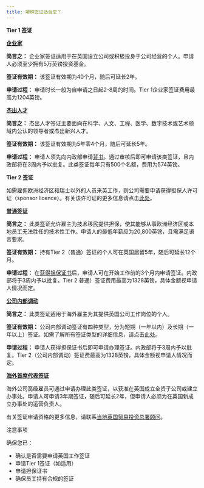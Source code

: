 ```yaml
---
title: 哪种签证适合您？
---
```


**Tier 1 签证**

[**企业家**](https://www.gov.uk/tier-1-entrepreneur)

**简言之：** 企业家签证适用于在英国设立公司或积极投身于公司经营的个人。申请人必须至少拥有5万英镑投资基金。

**签证有效期：** 该签证有效期为40个月，随后可延长2年。 

**申请过程：** 申请时长一般为自申请之日起2-8周的时间。Tier 1企业家签证费用最高为1204英镑。 

[**杰出人才**](https://www.gov.uk/tier-1-exceptional-talent)

**简言之：** 杰出人才签证主要面向在科学、人文、工程、医学、数字技术或艺术领域内公认的领导者或杰出新兴人才。

**签证有效期：** 该签证有效期为5年零4个月，随后可延长5年。 

**申请过程：** 申请人须先向内政部申请[背书](https://www.gov.uk/tier-1-exceptional-talent/eligibility)。通过审核后即可申请该类签证，且内政部将在3周内予以批复。此类签证每年只有500个名额，费用为574英镑。 

**Tier 2 签证**

如需雇佣欧洲经济区和瑞士以外的人员来英工作，则公司需要申请获得担保人许可证（sponsor licence）。有关该许可证的更多信息请点击[此处](https://www.gov.uk/uk-visa-sponsorship-employers/overview)。 

[**普通签证**](https://www.gov.uk/tier-2-general)

**简言之：** 此类签证允许雇主为技术移民提供担保，使其能够从事欧洲经济区或本地员工无法胜任的技术性工作。申请人的最低年薪应为20,800英镑，且需满足语言要求。

**签证有效期：** 持有Tier 2（普通）签证的个人可在英国居留5年，随后可延长12个月。

**申请过程：** 在[获得担保证书](https://www.gov.uk/uk-visa-sponsorship-employers/sponsorship-certificates)后，申请人可在开始工作前的3个月内申请签证。内政部将于3周内予以批复。Tier 2 普通）签证费用最高为1328英镑，具体金额视申请人情况而定。

[**公司内部调动**](https://www.gov.uk/tier-2-intracompany-transfer-worker-visa)

**简言之：** 此类签证适用于海外雇主为其提供英国公司工作岗位的个人。

**签证有效期：** 公司内部调动签证有四种类型，分为短期（一年以内）及长期（一年以上）签证。如需了解所有签证类型的详细信息，请点击[此处](https://www.gov.uk/tier-2-intracompany-transfer-worker-visa)。

**申请过程：** 申请人获得担保证书后即可申请办理签证。内政部将于3周内予以批复。Tier 2（公司内部调动）签证费最高为1328英镑，具体金额视申请人情况而定。

[**海外首席代表签证**](https://www.gov.uk/representative-overseas-business)

海外公司高级雇员可通过申请办理此类签证，以获准在英国成立全资子公司或建立办事处。申请人可申请3年期签证，随后可延长2年，但申请人必须为在英国新成立办事处的运营负责人。

有关签证申请资格的更多信息，请联系[当地英国贸易投资总署顾问](https://www.contactus.ukti.gov.uk/enquiry/topic)。

注意事项

确保您已：

-	确认是否需要申请英国工作签证
-	申请Tier 1签证（如适用）
-	申请担保证书
-	确保员工持有合规的签证
